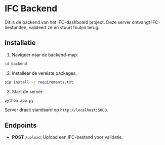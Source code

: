# IFC Backend

Dit is de backend van het IFC-dashboard project. Deze server ontvangt IFC-bestanden, valideert ze en stuurt fouten terug.

## Installatie

1. Navigeer naar de backend-map:

```bash
cd backend
```

2. Installeer de vereiste packages:

```bash
pip install -r requirements.txt
```

3. Start de server:

```bash
python app.py
```

Server draait standaard op `http://localhost:5000`.

## Endpoints

- **POST** `/upload`: Upload een IFC-bestand voor validatie.
